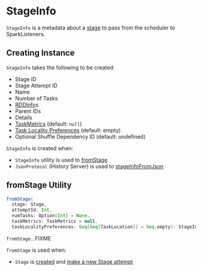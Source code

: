 # StageInfo

`StageInfo` is a metadata about a [stage](#stageId) to pass from the scheduler to SparkListeners.

## Creating Instance

`StageInfo` takes the following to be created:

* <span id="stageId"> Stage ID
* <span id="attemptId"> Stage Attempt ID
* <span id="name"> Name
* <span id="numTasks"> Number of Tasks
* <span id="rddInfos"> [RDDInfo](../storage/RDDInfo.md)s
* <span id="parentIds"> Parent IDs
* <span id="details"> Details
* <span id="taskMetrics"> [TaskMetrics](../executor/TaskMetrics.md) (default: `null`)
* <span id="taskLocalityPreferences"> [Task Locality Preferences](TaskLocation.md) (default: empty)
* <span id="shuffleDepId"> Optional Shuffle Dependency ID (default: undefined)

`StageInfo` is created when:

* `StageInfo` utility is used to [fromStage](#fromStage)
* `JsonProtocol` (History Server) is used to [stageInfoFromJson](../history-server/JsonProtocol.md#stageInfoFromJson)

## <span id="fromStage"> fromStage Utility

```scala
fromStage(
  stage: Stage,
  attemptId: Int,
  numTasks: Option[Int] = None,
  taskMetrics: TaskMetrics = null,
  taskLocalityPreferences: Seq[Seq[TaskLocation]] = Seq.empty): StageInfo
```

`fromStage`...FIXME

`fromStage` is used when:

* `Stage` is [created](Stage.md#_latestInfo) and [make a new Stage attempt](Stage.md#makeNewStageAttempt)
